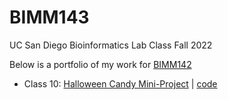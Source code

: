 # BIMM143
UC San Diego Bioinformatics Lab Class Fall 2022

Below is a portfolio of my work for [BIMM142](https://bioboot.github.io/bimm143_F22/)

- Class 10: [Halloween Candy Mini-Project](https://github.com/airamesh/BIMM143/tree/main/class10) | [code](https://github.com/airamesh/BIMM143/blob/main/class10/class10.qmd)

